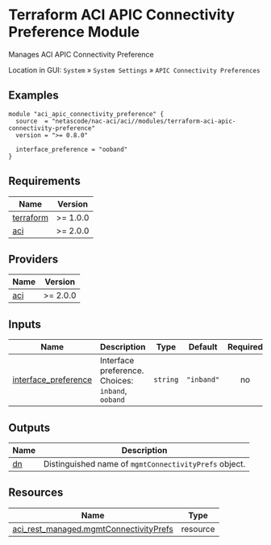 <!-- BEGIN_TF_DOCS -->
# Terraform ACI APIC Connectivity Preference Module

Manages ACI APIC Connectivity Preference

Location in GUI:
`System` » `System Settings` » `APIC Connectivity Preferences`

## Examples

```hcl
module "aci_apic_connectivity_preference" {
  source  = "netascode/nac-aci/aci//modules/terraform-aci-apic-connectivity-preference"
  version = ">= 0.8.0"

  interface_preference = "ooband"
}
```

## Requirements

| Name | Version |
|------|---------|
| <a name="requirement_terraform"></a> [terraform](#requirement\_terraform) | >= 1.0.0 |
| <a name="requirement_aci"></a> [aci](#requirement\_aci) | >= 2.0.0 |

## Providers

| Name | Version |
|------|---------|
| <a name="provider_aci"></a> [aci](#provider\_aci) | >= 2.0.0 |

## Inputs

| Name | Description | Type | Default | Required |
|------|-------------|------|---------|:--------:|
| <a name="input_interface_preference"></a> [interface\_preference](#input\_interface\_preference) | Interface preference. Choices: `inband`, `ooband` | `string` | `"inband"` | no |

## Outputs

| Name | Description |
|------|-------------|
| <a name="output_dn"></a> [dn](#output\_dn) | Distinguished name of `mgmtConnectivityPrefs` object. |

## Resources

| Name | Type |
|------|------|
| [aci_rest_managed.mgmtConnectivityPrefs](https://registry.terraform.io/providers/CiscoDevNet/aci/latest/docs/resources/rest_managed) | resource |
<!-- END_TF_DOCS -->